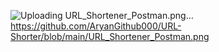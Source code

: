 ![Uploading URL_Shortener_Postman.png…]()
https://github.com/AryanGithub000/URL-Shorter/blob/main/URL_Shortener_Postman.png
